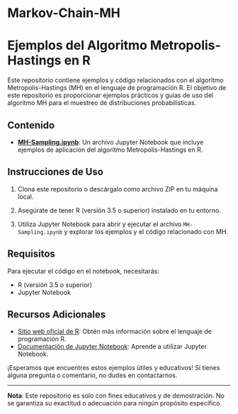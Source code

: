 # Markov-Chain-MH
# Ejemplos del Algoritmo Metropolis-Hastings en R

Este repositorio contiene ejemplos y código relacionados con el algoritmo Metropolis-Hastings (MH) en el lenguaje de programación R. El objetivo de este repositorio es proporcionar ejemplos prácticos y guías de uso del algoritmo MH para el muestreo de distribuciones probabilísticas.

## Contenido

- **[MH-Sampling.ipynb](MH-Sampling.ipynb)**: Un archivo Jupyter Notebook que incluye ejemplos de aplicación del algoritmo Metropolis-Hastings en R.

## Instrucciones de Uso

1. Clona este repositorio o descárgalo como archivo ZIP en tu máquina local.

2. Asegúrate de tener R (versión 3.5 o superior) instalado en tu entorno.

3. Utiliza Jupyter Notebook para abrir y ejecutar el archivo `MH-Sampling.ipynb` y explorar los ejemplos y el código relacionado con MH.

## Requisitos

Para ejecutar el código en el notebook, necesitarás:

- R (versión 3.5 o superior)
- Jupyter Notebook

## Recursos Adicionales

- [Sitio web oficial de R](https://www.r-project.org/): Obtén más información sobre el lenguaje de programación R.
- [Documentación de Jupyter Notebook](https://jupyter.org/documentation): Aprende a utilizar Jupyter Notebook.

¡Esperamos que encuentres estos ejemplos útiles y educativos! Si tienes alguna pregunta o comentario, no dudes en contactarnos.

---

**Nota**: Este repositorio es solo con fines educativos y de demostración. No se garantiza su exactitud o adecuación para ningún propósito específico.
